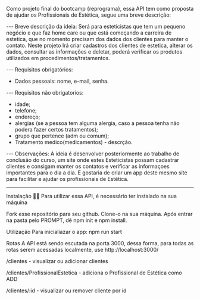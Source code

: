 Como projeto final do bootcamp {reprograma}, essa API tem como proposta de ajudar os Profissionais de Estética, segue uma breve descrição:

--- Breve descrição da ideia:
Será para esteticistas que tem um pequeno negócio e que faz home care ou que está começando a carreira de estetica, que no momento precisam dos dados dos clientes para manter o contato.
Neste projeto Irá criar cadastros dos clientes de estetica, alterar os dados, consultar as informações e deletar, poderá verificar os produtos utilizados em procedimentos/tratamentos.

 --- Requisitos obrigatórios:
- Dados pessoais: nome, e-mail, senha.

 --- Requisitos não obrigatorios: 
- idade;
- telefone;
- endereço;
- alergias (se a pessoa tem alguma alergia, caso a pessoa tenha não podera fazer certos tratamentos);
- grupo que pertence (adm ou comum);
- Tratamento medico(medicamentos) - descrção.


--- Observações:
A ideia é desenvolver posteriormente ao trabalho de conclusão do curso, um site onde estes Esteticistas possam cadastrar clientes e consigam manter os contatos e verificar as informaçoes importantes para o dia a dia. 
E gostaria de criar um app deste mesmo site para facilitar e ajudar os profissionais de Estética.

-------------------------------------------------------------------------------------------------------------------------------

Instalação 👩‍💻
Para utilizar essa API, é necessário ter instalado na sua máquina

Fork esse repositório para seu github. Clone-o na sua máquina. Após entrar na pasta pelo PROMPT, dê npm init e npm install.

Utilização
Para inicialiazar o app:
npm run start  


Rotas
A API está sendo escutada na porta 3000, dessa forma, para todas as rotas serem acessadas localmente, use http://localhost:3000/

/clientes - visualizar ou adicionar clientes

/clientes/ProfissionalEstetica - adiciona o Profissional de Estética como ADD 

/clientes/:id - visualizar ou remover cliente por id



